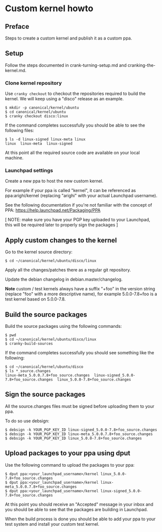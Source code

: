 #		Custom kernel howto

## Preface

Steps to create a custom kernel and publish it as a custom ppa.

## Setup

Follow the steps documented in crank-turning-setup.md and
cranking-the-kernel.md.

### Clone kernel repository

Use `cranky checkout` to checkout the repositories required to build the kernel.
We will keep using a "disco" release as an example.
```
$ mkdir -p canonical/kernel/ubuntu
$ cd canonical/kernel/ubuntu
$ cranky checkout disco:linux
```

If the command completes successfully you should be able to see the following
files:
```
$ ls -d linux-signed linux-meta linux
linux  linux-meta  linux-signed
```

At this point all the required source code are available on your local machine.

### Launchpad settings

Create a new ppa to host the new custom kernel.

For example if your ppa is called "kernel", it can be referenced as
ppa:arighi/kernel (replacing "arighi" with your actual Launchpad username).

See the following documentation if you're not familiar with the concept of PPA:
https://help.launchpad.net/Packaging/PPA

[ NOTE: make sure you have your PGP key uploaded to your Launchpad, this will
be required later to properly sign the packages ]

## Apply custom changes to the kernel

Go to the kernel source directory:
```
$ cd ~/canonical/kernel/ubuntu/disco/linux
```

Apply all the changes/patches there as a regular git repository.

Update the debian changelog in debian.master/changelog.

**Note** custom / test kernels always have a suffix "+foo" in the version string
(replace "foo" with a more descriptive name), for example 5.0.0-7.8+foo is a
test kernel based on 5.0.0-7.8.

## Build the source packages

Build the source packages using the following commands:
```
$ pwd
$ cd ~/canonical/kernel/ubuntu/disco/linux
$ cranky-build-sources
```

If the command completes successfully you should see something like the following:
```
$ cd ~/canonical/kernel/ubuntu/disco
$ ls *_source.changes
linux-meta_5.0.0.7.8+foo_source.changes  linux-signed_5.0.0-7.8+foo_source.changes  linux_5.0.0-7.8+foo_source.changes
```

## Sign the source packages

All the source.changes files must be signed before uploading them to your ppa.

To do so use debsign:
```
$ debsign -k YOUR_PGP_KEY_ID linux-signed_5.0.0-7.8+foo_source.changes
$ debsign -k YOUR_PGP_KEY_ID linux-meta_5.0.0.7.8+foo_source.changes
$ debsign -k YOUR_PGP_KEY_ID linux_5.0.0-7.8+foo_source.changes
```

## Upload packages to your ppa using dput

Use the following command to upload the packages to your ppa:
```
$ dput ppa:<your_launchpad_username>/kernel linux_5.0.0-7.8+foo_source.changes
$ dput ppa:<your_launchpad_username>/kernel linux-meta_5.0.0.7.8+foo_source.changes
$ dput ppa:<your_launchpad_username>/kernel linux-signed_5.0.0-7.8+foo_source.changes
```

At this point you should receive an "Accepted" message in your inbox and you
should be able to see that the packages are building in Launchpad.

When the build process is done you should be able to add your ppa to your test
system and install your custom test kernel.
